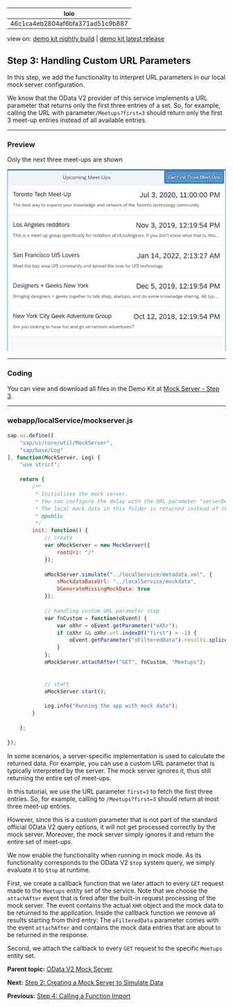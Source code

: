 <!-- loio46c1ca4eb2804af6bfa371ad51c9b887 -->

| loio |
| -----|
| 46c1ca4eb2804af6bfa371ad51c9b887 |

<div id="loio">

view on: [demo kit nightly build](https://sdk.openui5.org/nightly/#/topic/46c1ca4eb2804af6bfa371ad51c9b887) | [demo kit latest release](https://sdk.openui5.org/topic/46c1ca4eb2804af6bfa371ad51c9b887)</div>

## Step 3: Handling Custom URL Parameters

In this step, we add the functionality to interpret URL parameters in our local mock server configuration.

We know that the OData V2 provider of this service implements a URL parameter that returns only the first three entries of a set. So, for example, calling the URL with parameter`/Meetups?first=3` should return only the first 3 meet-up entries instead of all available entries.

***

### Preview

   
  
<a name="loio46c1ca4eb2804af6bfa371ad51c9b887__fig_lfn_3jq_st"/>Only the next three meet-ups are shown

 ![](images/loioe65ccb233c334129b11726a20b102211_HiRes.png "Only the next three meet-ups are shown") 

***

### Coding

You can view and download all files in the Demo Kit at [Mock Server - Step 3](https://sdk.openui5.org/entity/sap.ui.core.tutorial.mockserver/sample/sap.ui.core.tutorial.mockserver.03).

***

### webapp/localService/mockserver.js

```js
sap.ui.define([
	"sap/ui/core/util/MockServer",
	"sap/base/Log"
], function(MockServer, Log) {
	"use strict";

	return {
		/**
		 * Initializes the mock server.
		 * You can configure the delay with the URL parameter "serverDelay".
		 * The local mock data in this folder is returned instead of the real data for testing.
		 * @public
		 */
		init: function() {
			// create
			var oMockServer = new MockServer({
				rootUri: "/"
			});

			oMockServer.simulate("../localService/metadata.xml", {
				sMockdataBaseUrl: "../localService/mockdata",
				bGenerateMissingMockData: true
			});

			// handling custom URL parameter step
			var fnCustom = function(oEvent) {
				var oXhr = oEvent.getParameter("oXhr");
				if (oXhr && oXhr.url.indexOf("first") > -1) {
					oEvent.getParameter("oFilteredData").results.splice(3, 100);
				}
			};
			oMockServer.attachAfter("GET", fnCustom, "Meetups");


			// start
			oMockServer.start();

			Log.info("Running the app with mock data");
		}

	};

});

```

In some scenarios, a server-specific implementation is used to calculate the returned data. For example, you can use a custom URL parameter that is typically interpreted by the server. The mock server ignores it, thus still returning the entire set of meet-ups.

In this tutorial, we use the URL parameter `first=3` to fetch the first three entries. So, for example, calling to `/Meetups?first=3` should return at most three meet-up entries.

However, since this is a custom parameter that is not part of the standard official OData V2 query options, it will not get processed correctly by the mock server. Moreover, the mock server simply ignores it and return the entire set of meet-ups.

We now enable the functionality when running in mock mode. As its functionality corresponds to the OData V2 `$top` system query, we simply evaluate it to `$top` at runtime.

First, we create a callback function that we later attach to every `GET` request made to the `Meetups` entity set of the service. Note that we choose the `attachAfter` event that is fired after the built-in request processing of the mock server. The event contains the actual `XHR` object and the mock data to be returned to the application. Inside the callback function we remove all results starting from third entry: The `oFilteredData` parameter comes with the event `attachAfter` and contains the mock data entries that are about to be returned in the response.

Second, we attach the callback to every `GET` request to the specific `Meetups` entity set.

**Parent topic:** [OData V2 Mock Server](OData_V2_Mock_Server_3a9728e.md "In this tutorial, we will explore some advanced features of the OData V2 mock server.")

**Next:** [Step 2: Creating a Mock Server to Simulate Data](Step_2_Creating_a_Mock_Server_to_Simulate_Data_50897de.md "In this step, we use the OData V2 mock server to add data to our app without dependency to any remote server or system.")

**Previous:** [Step 4: Calling a Function Import](Step_4_Calling_a_Function_Import_95e5b87.md "We only want to display the upcoming meetings and hide the meetings happened in the past in our app. By using a function import that calculates these items on the back end we do not need to do the calculation on the client. The OData V2 mock server will be instructed to do the calculation locally for testing purposes.")

